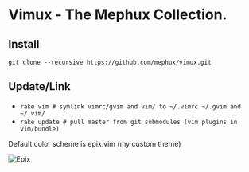 # Vimux - The Mephux Collection.

## Install

`git clone --recursive https://github.com/mephux/vimux.git`

## Update/Link

* `rake vim # symlink vimrc/gvim and vim/ to ~/.vimrc ~/.gvim and ~/.vim/`
* `rake update # pull master from git submodules (vim plugins in vim/bundle)`

Default color scheme is epix.vim (my custom theme)

![Epix](https://github.com/mephux/vimux/raw/master/vimux.png)
